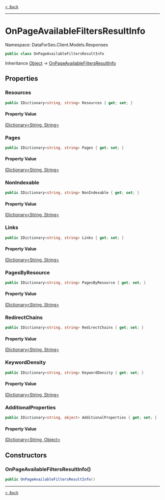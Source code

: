 [`< Back`](./)

---

# OnPageAvailableFiltersResultInfo

Namespace: DataForSeo.Client.Models.Responses

```csharp
public class OnPageAvailableFiltersResultInfo
```

Inheritance [Object](https://docs.microsoft.com/en-us/dotnet/api/system.object) → [OnPageAvailableFiltersResultInfo](./dataforseo.client.models.responses.onpageavailablefiltersresultinfo)

## Properties

### **Resources**

```csharp
public IDictionary<string, string> Resources { get; set; }
```

#### Property Value

[IDictionary&lt;String, String&gt;](https://docs.microsoft.com/en-us/dotnet/api/system.collections.generic.idictionary-2)<br>

### **Pages**

```csharp
public IDictionary<string, string> Pages { get; set; }
```

#### Property Value

[IDictionary&lt;String, String&gt;](https://docs.microsoft.com/en-us/dotnet/api/system.collections.generic.idictionary-2)<br>

### **NonIndexable**

```csharp
public IDictionary<string, string> NonIndexable { get; set; }
```

#### Property Value

[IDictionary&lt;String, String&gt;](https://docs.microsoft.com/en-us/dotnet/api/system.collections.generic.idictionary-2)<br>

### **Links**

```csharp
public IDictionary<string, string> Links { get; set; }
```

#### Property Value

[IDictionary&lt;String, String&gt;](https://docs.microsoft.com/en-us/dotnet/api/system.collections.generic.idictionary-2)<br>

### **PagesByResource**

```csharp
public IDictionary<string, string> PagesByResource { get; set; }
```

#### Property Value

[IDictionary&lt;String, String&gt;](https://docs.microsoft.com/en-us/dotnet/api/system.collections.generic.idictionary-2)<br>

### **RedirectChains**

```csharp
public IDictionary<string, string> RedirectChains { get; set; }
```

#### Property Value

[IDictionary&lt;String, String&gt;](https://docs.microsoft.com/en-us/dotnet/api/system.collections.generic.idictionary-2)<br>

### **KeywordDensity**

```csharp
public IDictionary<string, string> KeywordDensity { get; set; }
```

#### Property Value

[IDictionary&lt;String, String&gt;](https://docs.microsoft.com/en-us/dotnet/api/system.collections.generic.idictionary-2)<br>

### **AdditionalProperties**

```csharp
public IDictionary<string, object> AdditionalProperties { get; set; }
```

#### Property Value

[IDictionary&lt;String, Object&gt;](https://docs.microsoft.com/en-us/dotnet/api/system.collections.generic.idictionary-2)<br>

## Constructors

### **OnPageAvailableFiltersResultInfo()**

```csharp
public OnPageAvailableFiltersResultInfo()
```

---

[`< Back`](./)

